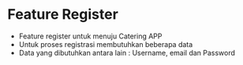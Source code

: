 # Feature Register

- Feature register untuk menuju Catering APP
- Untuk proses registrasi membutuhkan beberapa data
- Data yang dibutuhkan antara lain : Username, email dan Password